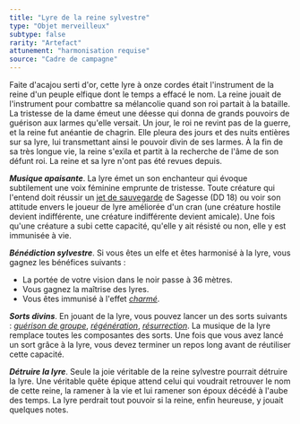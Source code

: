 ```yaml
---
title: "Lyre de la reine sylvestre"
type: "Objet merveilleux"
subtype: false
rarity: "Artefact"
attunement: "harmonisation requise"
source: "Cadre de campagne"
---
```

Faite d'acajou serti d'or, cette lyre à onze cordes était l'instrument de la reine d'un peuple elfique dont le temps a effacé le nom. La reine jouait de l'instrument pour combattre sa mélancolie quand son roi partait à la bataille. La tristesse de la dame émeut une déesse qui donna de grands pouvoirs de guérison aux larmes qu'elle versait. Un jour, le roi ne revint pas de la guerre, et la reine fut anéantie de chagrin. Elle pleura des jours et des nuits entières sur sa lyre, lui transmettant ainsi le pouvoir divin de ses larmes. À la fin de sa très longue vie, la reine s'exila et partit à la recherche de l'âme de son défunt roi. La reine et sa lyre n'ont pas été revues depuis.

***Musique apaisante***. La lyre émet un son enchanteur qui évoque subtilement une voix féminine emprunte de tristesse. Toute créature qui l'entend doit réussir un [jet de sauvegarde](/utiliser-les-caracteristiques/#jets-de-sauvegarde) de Sagesse (DD 18) ou voir son attitude envers le joueur de lyre améliorée d'un cran (une créature hostile devient indifférente, une créature indifférente devient amicale). Une fois qu'une créature a subi cette capacité, qu'elle y ait résisté ou non, elle y est immunisée à vie.

***Bénédiction sylvestre***. Si vous êtes un elfe et êtes harmonisé à la lyre, vous gagnez les bénéfices suivants :
* La portée de votre vision dans le noir passe à 36 mètres.
* Vous gagnez la maîtrise des lyres.
* Vous êtes immunisé à l'effet [_charmé_](/gerer-la-sante-du-personnage/#charme).

***Sorts divins***. En jouant de la lyre, vous pouvez lancer un des sorts suivants : [_guérison de groupe_](/grimoire/guerison-de-groupe/), [_régénération_](/grimoire/regeneration/), [_résurrection_](/grimoire/resurrection/). La musique de la lyre remplace toutes les composantes des sorts. Une fois que vous avez lancé un sort grâce à la lyre, vous devez terminer un repos long avant de réutiliser cette capacité.

***Détruire la lyre***. Seule la joie véritable de la reine sylvestre pourrait détruire la lyre. Une véritable quête épique attend celui qui voudrait retrouver le nom de cette reine, la ramener à la vie et lui ramener son époux décédé à l'aube des temps. La lyre perdrait tout pouvoir si la reine, enfin heureuse, y jouait quelques notes.
